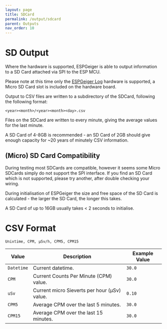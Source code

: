 ```yaml
---
layout: page
title: SDCard
permalink: /output/sdcard
parent: Outputs
nav_order: 10
---
```


# SD Output

Where the hardware is supported, ESPGeiger is able to output information to a SD Card attached via SPI to the ESP MCU.

Please note at this time only the [ESPGeiger Log](/hardware/espgeigerlog) hardware is supported, a Micro SD Card slot is included on the hardware board.

Output to CSV files are written to a subdirectory of the SDCard, following the following format:

`<year><month>/<year><month><day>.csv`

Files on the SDCard are written to every minute, giving the average values for the last minute.

A SD Card of 4-8GB is recommended - an SD Card of 2GB should give enough capacity for ~20 years of minutely CSV information.

## (Micro) SD Card Compatibility

During testing most SDCards are compatible, however it seems some Micro SDCards simply do not support the SPI interface. If you find an SD Card which is not supported, please try another, after double checking your wiring.

During initialisation of ESPGeiger the size and free space of the SD Card is calculated - the larger the SD Card, the longer this takes.

A SD Card of up to 16GB usually takes < 2 seconds to initialise.

# CSV Format

```
Unixtime, CPM, μSv/h, CPM5, CPM15
```

| Value | Description |  Example Value |
|---|---|---|
`Datetime` | Current datetime. | `30.0`
`CPM` | Current Counts Per Minute (CPM) value. | `30.0`
`uSv` | Current micro Sieverts per hour (μSv) value. | `0.10`
`CPM5` | Average CPM over the last 5 minutes. | `30.0`
`CPM15` | Average CPM over the last 15 minutes. | `30.0`
